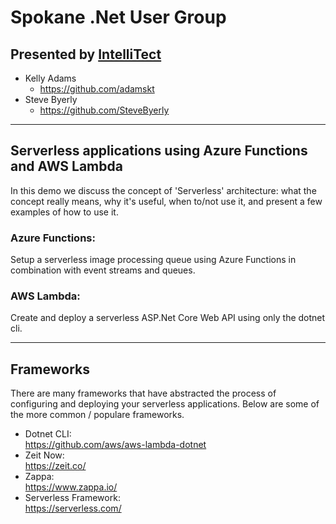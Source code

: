 # Spokane .Net User Group

## Presented by [IntelliTect](https://intellitect.com/)
* Kelly Adams
  * https://github.com/adamskt
* Steve Byerly
  * https://github.com/SteveByerly

---

## Serverless applications using Azure Functions and AWS Lambda

In this demo we discuss the concept of 'Serverless' architecture: what the concept really means, why it's useful, when to/not use it, and present a few examples of how to use it.

### Azure Functions:

Setup a serverless image processing queue using Azure Functions in combination with event streams and queues.

### AWS Lambda:

Create and deploy a serverless ASP.Net Core Web API using only the dotnet cli.

---

## Frameworks

There are many frameworks that have abstracted the process of configuring and deploying your serverless applications. Below are some of the more common / populare frameworks.

- Dotnet CLI:<br />https://github.com/aws/aws-lambda-dotnet
- Zeit Now:<br />https://zeit.co/
- Zappa:<br />https://www.zappa.io/
- Serverless Framework:<br />https://serverless.com/
